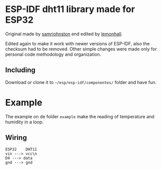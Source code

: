 # ESP-IDF dht11 library made for ESP32

Original made by [samrjohnston](https://github.com/samrjohnston/ESP32Projects) end edited by [lemonhall](https://github.com/lemonhall/esp32_dht11).

Edited again to make it work with newer versions of ESP-IDF, also the checksum had to be removed. Other simple changes were made only for personal code methodology and organization.

## Including

Download or clone it to `~/esp/esp-idf/componentes/` folder and have fun.

# Example

The example on de folder `example` make the reading of temperature and humidity in a loop.

## Wiring

```
ESP32    DHT11
vin ---> vcc\n
D4 ---> data
gnd ---> gnd
```
